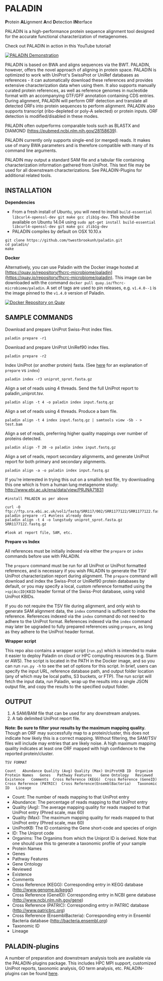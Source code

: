 # PALADIN

**P**rotein **AL**ignment **A**nd **D**etection **IN**terface

PALADIN is a high-performance protein sequence alignment tool designed for the accurate functional characterization of metagenomes.

Check out PALADIN in action in this YouTube tutorial!

[![PALADIN Demonstration](https://img.youtube.com/vi/xo7Njkrjmu8/0.jpg)](https://www.youtube.com/watch?v=xo7Njkrjmu8)

PALADIN is based on BWA and aligns sequences via the BWT. PALADIN, however, offers the novel approach of aligning in protein space. PALADIN is optimized to work with UniProt's SwissProt or UniRef databases as references - it can automatically download these references and provides extensive characterization data when using them.  It also supports manually curated protein references, as well as reference genomes in nucleotide format with an accompanying GTF/GFF annotation containing CDS entries. During alignment, PALADIN will perform ORF detection and translate all detected ORFs into protein sequences to perform alignment. PALADIN also supports transcript (ribo-depleted or poly-A selected) or protein inputs. ORF detection is modified/disabled in these modes.

PALADIN often outperforms comparable tools such as BLASTX and DIAMOND (https://pubmed.ncbi.nlm.nih.gov/28158639).

PALADIN currently only supports single-end (or merged) reads. It makes use of many BWA parameters and is therefore compatible with many of its command line arguments.

PALADIN may output a standard SAM file and a tabular file containing characterization information gathered from UniProt. This text file may be used for all downstream characterizations. See PALADIN-Plugins for additional related tools.


INSTALLATION
--
**Dependencies**

- From a fresh install of Ubuntu, you will need to install `build-essential libcurl4-openssl-dev git make gcc zlib1g-dev`. This should be available on Ubuntu 14.04 using `sudo apt-get install build-essential libcurl4-openssl-dev git make gcc zlib1g-dev`
- PALADIN compiles by default on OSX 10.10.x

```
git clone https://github.com/twestbrookunh/paladin.git
cd paladin/
make
```

**Docker**

Alternatively, you can use Paladin with the Docker image hosted at [https://quay.io/repository/fhcrc-microbiome/paladin](https://quay.io/repository/fhcrc-microbiome/paladin). This image can be downloaded with the command `docker pull quay.io/fhcrc-microbiome/paladin`. A set of tags are used to pin releases, e.g. `v1.4.0--1` is the image pinned to the `v1.4.0` version of Paladin. 

[![Docker Repository on Quay](https://quay.io/repository/fhcrc-microbiome/paladin/status "Docker Repository on Quay")](https://quay.io/repository/fhcrc-microbiome/paladin)

SAMPLE COMMANDS
--

Download and prepare UniProt Swiss-Prot index files.
```
paladin prepare -r1 
```
Download and prepare UniProt UniRef90 index files.
```
paladin prepare -r2 
```
Index UniProt (or another protein) fasta. (See [here](#prepare-index) for an explanation of `prepare` vs `index`)
```
paladin index -r3 uniprot_sprot.fasta.gz
```
Align a set of reads using 4 threads. Send the full UniProt report to paladin_uniprot.tsv.
```
paladin align -t 4 -o paladin index input.fastq.gz
```
Align a set of reads using 4 threads. Produce a bam file.
```
paladin align -t 4 index input.fastq.gz | samtools view -Sb - > test.bam
```
Align a set of reads, preferring higher quality mappings over number of proteins detected.
```
paladin align -T 20 -o paladin index input.fastq.gz
```
Align a set of reads, report secondary alignments, and generate UniProt report for both primary and secondary alignments.
```
paladin align -a -o paladin index input.fastq.gz
```

If you're interested in trying this out on a smallish test file, try downloading this one which is from a human lung metagenome study: http://www.ebi.ac.uk/ena/data/view/PRJNA71831


```
#install PALADIN as per above

curl -O ftp://ftp.sra.ebi.ac.uk/vol1/fastq/SRR117/002/SRR1177122/SRR1177122.fastq.gz
paladin prepare -r1 #unless already done
paladin align -t 4 -o lungstudy uniprot_sprot.fasta.gz SRR1177122.fastq.gz

#look at report file, SAM, etc.
```

**Prepare vs Index**
<a name="prepare-index"></a>

All references must be initially indexed via either the `prepare` or `index` commands before use with PALADIN.

The `prepare` command must be run for all UniProt or UniProt formatted references, and is necessary if you wish PALADIN to generate the TSV UniProt characterization report during alignment.  The `prepare` command will download and index the Swiss-Prot or UniRef90 protein databases by default, or you may specify a local, custom reference formatted using the `>sp|AccID|KBID` header format of the Swiss-Prot database, using valid UniProt KBIDs.

If you do not require the TSV file during alignment, and only wish to generate SAM alignment data, the `index` command is sufficient to index the reference.  References indexed via the `index` command do not need to adhere to the UniProt format.  References indexed via the `index` command may later be upgraded to fully prepared references using `prepare`, as long as they adhere to the UniProt header format.

**Wrapper script**

This repo also contains a wrapper script (`run.py`) which is intended to make it easier to deploy Paladin on cloud or HPC computing resources (e.g. Slurm or AWS). The script is located in the PATH in the Docker image, and so you can run `run.py -h` to see the set of options for this script. In brief, users can specify the input URL, reference database path, and output folder location (any of which may be local paths, S3 buckets, or FTP). The run script will fetch the input data, run Paladin, wrap up the results into a single JSON output file, and copy the results to the specified output folder. 

OUTPUT
--

1. A SAM/BAM file that can be used for any downstream analyses.
2. A tab delimited UniProt report file.

**Note: Be sure to filter your results by the maximum mapping quality.**  Though an ORF may successfully map to a protein/cluster, this does not indicate how likely this is a correct mapping.  Without filtering, the SAM/TSV files will include may entries that are likely noise.  A high maximum mapping quality indicates at least one ORF mapped with high confidence to the reported protein/cluster.

```
TSV FORMAT

Count	Abundance Quality (Avg) Quality (Max) UniProtKB	ID	Organism	Protein Names	Genes	Pathway	Features	Gene Ontology	Reviewed	Existence	Comments  Cross Reference (KEGG)  Cross Reference (GeneID)  Cross Reference (PATRIC)  Cross Reference(EnsemblBacteria)   Taxonomic ID   Lineage
```

- Count: The number of reads mapping to that UniProt entry
- Abundance: The percentage of reads mapping to that UniProt entry
- Quality (Avg): The average mapping quality for reads mapped to that UniProt entry (Phred scale, max 60)
- Quality (Max): The maximum mapping quality for reads mapped to that UniProt entry (Phred scale, max 60)
- UniProtKB: The ID containing the Gene short-code and species of origin
- ID: The Uniprot code
- Organims: The Organims from which the Uniprot ID is derived. Note that one should use this to generate a taxonomic profile of your sample
- Protein Names
- Genes
- Pathway	Features
- Gene Ontology
- Reviewed
- Existence
- Comments
- Cross Reference (KEGG): Corresponding entry in KEGG database (http://www.genome.jp/kegg/)
- Cross Reference (GeneID): Corresponding entry in NCBI gene database (http://www.ncbi.nlm.nih.gov/gene)
- Cross Reference (PATRIC): Corresponding entry in PATRIC database (http://www.patricbrc.org)
- Cross Reference (EnsemblBacteria): Corresponding entry in Ensembl Bacteria database (http://bacteria.ensembl.org)
- Taxonomic ID
- Lineage

PALADIN-plugins
--
A number of preparation and downstream analysis tools are available via the PALADIN-plugins package.  This includes HPC MPI support, customized UniProt reports, taxonomic analysis, GO term analysis, etc.  PALADIN-plugins can be found [here](https://github.com/twestbrookunh/paladin-plugins/).
